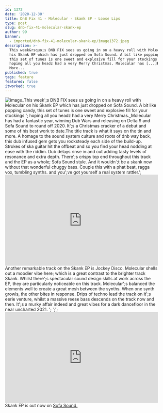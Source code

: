 ```yaml
---
id: 1372
date: '2020-12-30'
title: DnB Fix 41 - Molecular - Skank EP - Loose Lips
type: post
slug: dnb-fix-41-molecular-skank-ep
author: 99
banner:
  - imported/dnb-fix-41-molecular-skank-ep/image1372.jpeg
description: >-
  This week&rsquo;s DNB FIX sees us going in on a heavy roll with Molecular on
  his Skank EP which has just dropped on Sofa Sound. A bit like popping candy,
  this set of tunes is one sweet and explosive fill for your stockings &#8211;
  hoping all you headz had a very Merry Christmas. Molecular has [...]Read
  More...
published: true
tags: feature
featured: false
itworked: true
---
```

![image](../imported/dnb-fix-41-molecular-skank-ep/image1372.jpeg)_This week';s DNB FIX sees us going in on a heavy roll with Molecular on his Skank EP which has just dropped on Sofa Sound. A bit like popping candy, this set of tunes is one sweet and explosive fill for your stockings '; hoping all you headz had a very Merry Christmas._Molecular has had a fantastic year, winning Dub Wars and releasing on Delta 9 and Sofa Sound to round off 2020. It';s a Christmas cracker of a debut and some of his best work to date.The title track is what it says on the tin and more. A homage to the sound system culture and roots of dnb way back, this dub infused gem gets you rocksteady each side of the build-up. Strokes of ska guitar hit the offbeat and so you find your head nodding at ease with the riddim. Dub delays rinse in and out adding tasty levels of resonance and extra depth. There';s crispy top end throughout this track and the EP as a whole; Sofa Sound style. And it wouldn';t be a skank now without that wonderful chuggy bass. Couple this with a phat beat, ragga vox, tumbling synths. and you';ve got yourself a real system rattler.';<iframe width='100%' height='300' scrolling='no' frameborder='no' allow='autoplay' src='https://www.youtube.com/embed/e8E7CpLvs6Y'></iframe>Another remarkable track on the Skank EP is Jockey Disco. Molecular shells out a moodier vibe here; which is a great contrast to the brighter track Skank. Whilst there';s spectacular sound design skills at work across the EP, they are particularly noticeable on this track. Molecular';s balanced the elements well to create a great mesh between the synths. When one synth growls, the other bites in response. Drips of techno lead the track on it';s eerie venture, whilst a massive reese bass descends on the track now and then. It';s a murky affair indeed and great vibes for a dark dancefloor in the near uncharted 2021. '; ';';<iframe width='100%' height='300' scrolling='no' frameborder='no' allow='autoplay' src='https://www.youtube.com/embed/40VyvQWAPFY'></iframe>Skank EP is out now on [Sofa Sound.](https://sofasoundbristol.bandcamp.com/album/ssdigi017-molecular-skank-ep-2)
